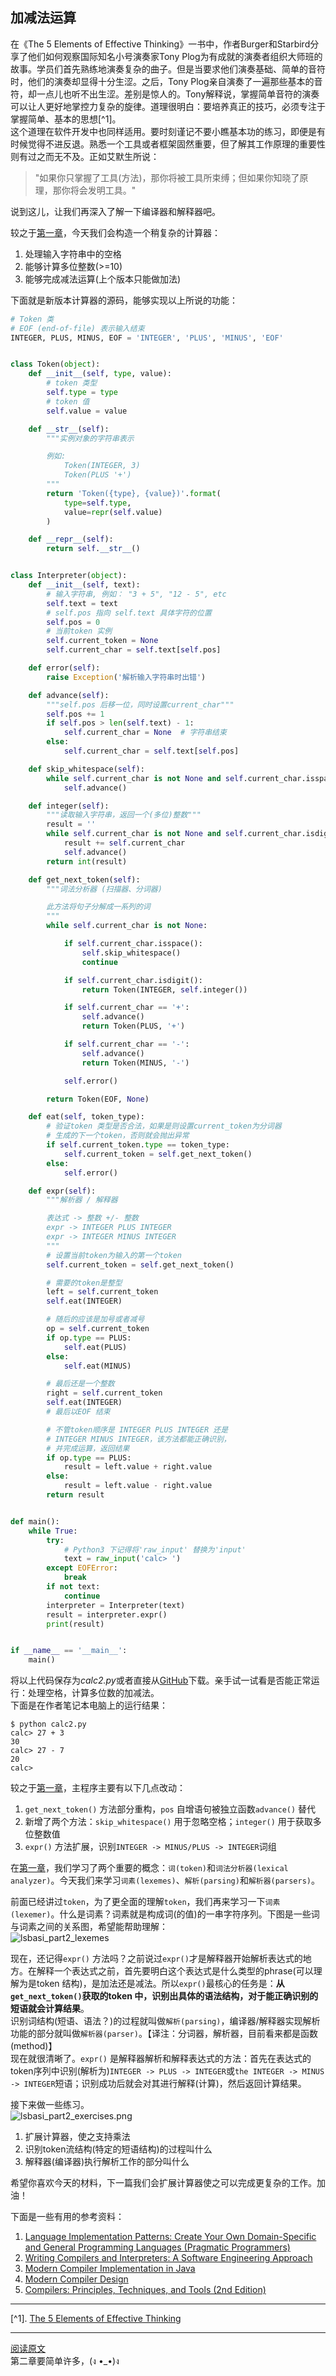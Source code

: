 ## 加减法运算  

在《The 5 Elements of Effective Thinking》一书中，作者Burger和Starbird分享了他们如何观察国际知名小号演奏家Tony Plog为有成就的演奏者组织大师班的故事。学员们首先熟练地演奏复杂的曲子。但是当要求他们演奏基础、简单的音符时，他们的演奏却显得十分生涩。之后，Tony Plog亲自演奏了一遍那些基本的音符，却一点儿也听不出生涩。差别是惊人的。Tony解释说，掌握简单音符的演奏可以让人更好地掌控力复杂的旋律。道理很明白：要培养真正的技巧，必须专注于掌握简单、基本的思想[^1]。  
这个道理在软件开发中也同样适用。要时刻谨记不要小瞧基本功的练习，即便是有时候觉得不进反退。熟悉一个工具或者框架固然重要，但了解其工作原理的重要性则有过之而无不及。正如艾默生所说：  

> "如果你只掌握了工具(方法)，那你将被工具所束缚；但如果你知晓了原理，那你将会发明工具。"  

说到这儿，让我们再深入了解一下编译器和解释器吧。  

较之于[第一章](01二元加法器)，今天我们会构造一个稍复杂的计算器：  

1. 处理输入字符串中的空格  
2. 能够计算多位整数(>=10)  
3. 能够完成减法运算(上个版本只能做加法)  

下面就是新版本计算器的源码，能够实现以上所说的功能：  

```python
# Token 类
# EOF (end-of-file) 表示输入结束
INTEGER, PLUS, MINUS, EOF = 'INTEGER', 'PLUS', 'MINUS', 'EOF'


class Token(object):
    def __init__(self, type, value):
        # token 类型
        self.type = type
        # token 值
        self.value = value

    def __str__(self):
        """实例对象的字符串表示

        例如:
            Token(INTEGER, 3)
            Token(PLUS '+')
        """
        return 'Token({type}, {value})'.format(
            type=self.type,
            value=repr(self.value)
        )

    def __repr__(self):
        return self.__str__()


class Interpreter(object):
    def __init__(self, text):
        # 输入字符串, 例如： "3 + 5", "12 - 5", etc
        self.text = text
        # self.pos 指向 self.text 具体字符的位置
        self.pos = 0
        # 当前token 实例
        self.current_token = None
        self.current_char = self.text[self.pos]

    def error(self):
        raise Exception('解析输入字符串时出错')

    def advance(self):
        """self.pos 后移一位，同时设置current_char"""
        self.pos += 1
        if self.pos > len(self.text) - 1:
            self.current_char = None  # 字符串结束
        else:
            self.current_char = self.text[self.pos]

    def skip_whitespace(self):
        while self.current_char is not None and self.current_char.isspace():
            self.advance()

    def integer(self):
        """读取输入字符串，返回一个(多位)整数"""
        result = ''
        while self.current_char is not None and self.current_char.isdigit():
            result += self.current_char
            self.advance()
        return int(result)

    def get_next_token(self):
        """词法分析器 (扫描器、分词器)

        此方法将句子分解成一系列的词
        """
        while self.current_char is not None:

            if self.current_char.isspace():
                self.skip_whitespace()
                continue

            if self.current_char.isdigit():
                return Token(INTEGER, self.integer())

            if self.current_char == '+':
                self.advance()
                return Token(PLUS, '+')

            if self.current_char == '-':
                self.advance()
                return Token(MINUS, '-')

            self.error()

        return Token(EOF, None)

    def eat(self, token_type):
        # 验证token 类型是否合法，如果是则设置current_token为分词器
        # 生成的下一个token，否则就会抛出异常
        if self.current_token.type == token_type:
            self.current_token = self.get_next_token()
        else:
            self.error()

    def expr(self):
        """解析器 / 解释器

        表达式 -> 整数 +/- 整数
        expr -> INTEGER PLUS INTEGER
        expr -> INTEGER MINUS INTEGER
        """
        # 设置当前token为输入的第一个token
        self.current_token = self.get_next_token()

        # 需要的token是整型
        left = self.current_token
        self.eat(INTEGER)

        # 随后的应该是加号或者减号
        op = self.current_token
        if op.type == PLUS:
            self.eat(PLUS)
        else:
            self.eat(MINUS)

        # 最后还是一个整数
        right = self.current_token
        self.eat(INTEGER)
        # 最后以EOF 结束

        # 不管token顺序是 INTEGER PLUS INTEGER 还是
        # INTEGER MINUS INTEGER，该方法都能正确识别，
        # 并完成运算，返回结果
        if op.type == PLUS:
            result = left.value + right.value
        else:
            result = left.value - right.value
        return result


def main():
    while True:
        try:
            # Python3 下记得将'raw_input' 替换为'input'
            text = raw_input('calc> ')
        except EOFError:
            break
        if not text:
            continue
        interpreter = Interpreter(text)
        result = interpreter.expr()
        print(result)


if __name__ == '__main__':
    main()
```

将以上代码保存为*calc2.py*或者直接从[GitHub](https://github.com/rspivak/lsbasi/blob/master/part2/calc2.py)下载。亲手试一试看是否能正常运行：处理空格，计算多位数的加减法。  
下面是在作者笔记本电脑上的运行结果：  

```shell
$ python calc2.py
calc> 27 + 3
30
calc> 27 - 7
20
calc>
```

较之于[第一章](01二元加法器)，主程序主要有以下几点改动：  

1. `get_next_token()` 方法部分重构，`pos` 自增语句被独立函数`advance()` 替代  
2. 新增了两个方法：`skip_whitespace()` 用于忽略空格；`integer()` 用于获取多位整数值  
3. `expr()` 方法扩展，识别`INTEGER -> MINUS/PLUS -> INTEGER`词组  

在[第一章](01二元加法器)，我们学习了两个重要的概念：`词(token)`和`词法分析器(lexical analyzer)`。今天我们来学习`词素(lexemes)`、`解析(parsing)`和`解析器(parsers)`。  

前面已经讲过`token`，为了更全面的理解`token`，我们再来学习一下`词素(lexemer)`。什么是词素？词素就是构成词(的值)的一串字符序列。下图是一些词与词素之间的关系图，希望能帮助理解：  
![lsbasi_part2_lexemes](img/02/lsbasi_part2_lexemes.png)  

现在，还记得`expr()` 方法吗？之前说过`expr()`才是解释器开始解析表达式的地方。在解释一个表达式之前，首先要明白这个表达式是什么类型的phrase(可以理解为是token 结构)，是加法还是减法。所以`expr()`最核心的任务是：**从`get_next_token()`获取的token 中，识别出具体的语法结构，对于能正确识别的短语就会计算结果**。  
识别词结构(短语、语法？)的过程就叫做`解析(parsing)`，编译器/解释器实现解析功能的部分就叫做`解析器(parser)`。【译注：分词器，解析器，目前看来都是函数(method)】  
现在就很清晰了。`expr()` 是解释器解析和解释表达式的方法：首先在表达式的token序列中识别(解析为)`INTEGER -> PLUS -> INTEGER`或`the INTEGER -> MINUS -> INTEGER`短语；识别成功后就会对其进行解释(计算)，然后返回计算结果。  

接下来做一些练习。  
![lsbasi_part2_exercises.png](img/02/lsbasi_part2_exercises.png)  

1. 扩展计算器，使之支持乘法  
2. 识别token流结构(特定的短语结构)的过程叫什么  
3. 解释器(编译器)执行解析工作的部分叫什么  

希望你喜欢今天的材料，下一篇我们会扩展计算器使之可以完成更复杂的工作。加油！  

下面是一些有用的参考资料：   

1. [Language Implementation Patterns: Create Your Own Domain-Specific and General Programming Languages (Pragmatic Programmers)](http://www.amazon.com/gp/product/193435645X/ref=as_li_tl?ie=UTF8&camp=1789&creative=9325&creativeASIN=193435645X&linkCode=as2&tag=russblo0b-20&linkId=MP4DCXDV6DJMEJBL)  
2. [Writing Compilers and Interpreters: A Software Engineering Approach](http://www.amazon.com/gp/product/0470177071/ref=as_li_tl?ie=UTF8&camp=1789&creative=9325&creativeASIN=0470177071&linkCode=as2&tag=russblo0b-20&linkId=UCLGQTPIYSWYKRRM)  
3. [Modern Compiler Implementation in Java](http://www.amazon.com/gp/product/052182060X/ref=as_li_tl?ie=UTF8&camp=1789&creative=9325&creativeASIN=052182060X&linkCode=as2&tag=russblo0b-20&linkId=ZSKKZMV7YWR22NMW)  
4. [Modern Compiler Design](http://www.amazon.com/gp/product/1461446988/ref=as_li_tl?ie=UTF8&camp=1789&creative=9325&creativeASIN=1461446988&linkCode=as2&tag=russblo0b-20&linkId=PAXWJP5WCPZ7RKRD)  
5. [Compilers: Principles, Techniques, and Tools (2nd Edition)](http://www.amazon.com/gp/product/0321486811/ref=as_li_tl?ie=UTF8&camp=1789&creative=9325&creativeASIN=0321486811&linkCode=as2&tag=russblo0b-20&linkId=GOEGDQG4HIHU56FQ)  
-----
[^1]. [The 5 Elements of Effective Thinking](http://www.amazon.com/gp/product/0691156662/ref=as_li_tl?ie=UTF8&camp=1789&creative=9325&creativeASIN=0691156662&linkCode=as2&tag=russblo0b-20&linkId=B7GSVLONUPCIBIVY)

-----  

[阅读原文](https://ruslanspivak.com/lsbasi-part2/)  
第二章要简单许多，(ง •_•)ง